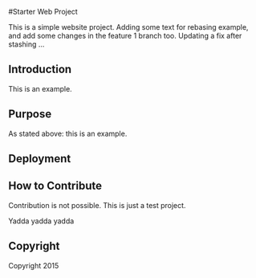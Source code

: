 #Starter Web Project

This is a simple website project. Adding some text for rebasing example, and add some changes in the feature 1 branch too.
Updating a fix after stashing ...

## Introduction

This is an example.

## Purpose

As stated above: this is an example.

## Deployment

## How to Contribute

Contribution is not possible. This is just a test project.

Yadda yadda yadda

## Copyright

Copyright 2015
